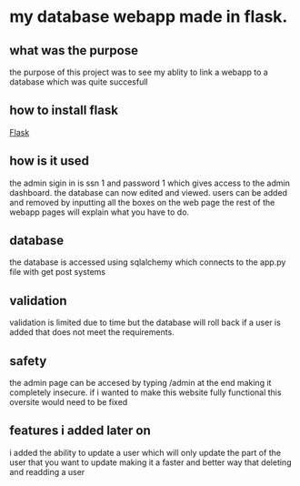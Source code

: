 # my database webapp made in flask.

## what was the purpose 

the purpose of this project was to see my ablity to link a webapp to a database which was quite succesfull 

## how to install flask

[Flask](https://flask.palletsprojects.com/en/stable/installation/)

## how is it used

the admin sigin in is ssn 1 and password 1 which gives access to the admin dashboard. the database can now edited and viewed. users can be added and removed by inputting all the boxes on the web page 
the rest of the webapp pages will explain what you have to do.

## database

the database is accessed using sqlalchemy which connects to the app.py file with get post systems

## validation 

validation is limited due to time but the database will roll back if a user is added that does not meet the requirements.

## safety

the admin page can be accesed by typing /admin at the end making it completely insecure. if i wanted to make this website fully functional this oversite would need to be fixed 

## features i added later on

i added the ability to update a user which will only update the part of the user that you want to update making it a faster and better way that deleting and readding a user

